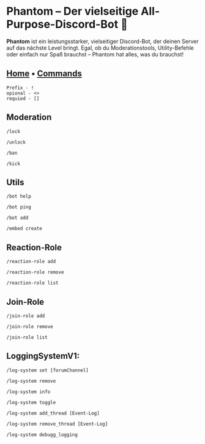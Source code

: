 # Phantom – Der vielseitige All-Purpose-Discord-Bot 👻

**Phantom** ist ein leistungsstarker, vielseitiger Discord-Bot, der deinen Server auf das nächste Level bringt. Egal, ob du Moderationstools, Utility-Befehle oder einfach nur Spaß brauchst – Phantom hat alles, was du brauchst!

## [Home](https://vqvzi.github.io/Phantom/) • [Commands](https://vqvzi.github.io/Phantom-Commands/)


```
Prefix - !
opional - <> 
requied - []
```

Moderation
---
 
```
/lock
```
```
/unlock
```
```
/ban
```
```
/kick
```

Utils
---

```
/bot help
```
```
/bot ping
```
```
/bot add
```
```
/embed create
```

Reaction-Role
---
 
```
/reaction-role add
```
```
/reaction-role remove
```
```
/reaction-role list
```

Join-Role
---
 
```
/join-role add
```
```
/join-role remove
```
```
/join-role list
```

LoggingSystemV1:
---

```
/log-system set [forumChannel]
```
```
/log-system remove
```
```
/log-system info
```
```
/log-system toggle
```
```
/log-system add_thread [Event-Log]
```
```
/log-system remove_thread [Event-Log]
```
```
/log-system debugg_logging
```
